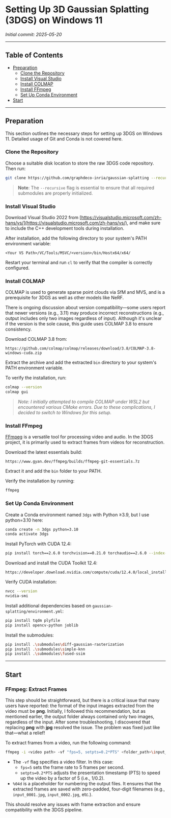 # Setting Up 3D Gaussian Splatting (3DGS) on Windows 11

*Initial commit: 2025-05-20*

---

## Table of Contents

- [Preparation](#preparation)
  - [Clone the Repository](#clone-the-repository)
  - [Install Visual Studio](#install-visual-studio)
  - [Install COLMAP](#install-colmap)
  - [Install FFmpeg](#install-ffmpeg)
  - [Set Up Conda Environment](#set-up-conda-environment)
- [Start](#start)

---

## Preparation

This section outlines the necessary steps for setting up 3DGS on Windows 11. Detailed usage of Git and Conda is not covered here.

### Clone the Repository

Choose a suitable disk location to store the raw 3DGS code repository. Then run:

```bash
git clone https://github.com/graphdeco-inria/gaussian-splatting --recursive
```

> **Note**: The `--recursive` flag is essential to ensure that all required submodules are properly initialized.

### Install Visual Studio

Download Visual Studio 2022 from [https://visualstudio.microsoft.com/zh-hans/vs/](https://visualstudio.microsoft.com/zh-hans/vs/), and make sure to include the C++ development tools during installation.

After installation, add the following directory to your system's PATH environment variable:

```
<Your VS Path>/VC/Tools/MSVC/<version>/bin/Hostx64/x64/
```

Restart your terminal and run `cl` to verify that the compiler is correctly configured.

### Install COLMAP

COLMAP is used to generate sparse point clouds via SfM and MVS, and is a prerequisite for 3DGS as well as other models like NeRF.

There is ongoing discussion about version compatibility—some users report that newer versions (e.g., 3.11) may produce incorrect reconstructions (e.g., output includes only two images regardless of input). Although it's unclear if the version is the sole cause, this guide uses COLMAP 3.8 to ensure consistency.

Download COLMAP 3.8 from:
```
https://github.com/colmap/colmap/releases/download/3.8/COLMAP-3.8-windows-cuda.zip
```

Extract the archive and add the extracted `bin` directory to your system's PATH environment variable.

To verify the installation, run:
```bash
colmap --version
colmap gui
```

> *Note: I initially attempted to compile COLMAP under WSL2 but encountered various CMake errors. Due to these complications, I decided to switch to Windows for this setup.*

### Install FFmpeg

[FFmpeg](https://ffmpeg.org/) is a versatile tool for processing video and audio. In the 3DGS project, it is primarily used to extract frames from videos for reconstruction.

Download the latest essentials build:
```
https://www.gyan.dev/ffmpeg/builds/ffmpeg-git-essentials.7z
```

Extract it and add the `bin` folder to your PATH.

Verify the installation by running:
```bash
ffmpeg
```

### Set Up Conda Environment

Create a Conda environment named `3dgs` with Python ≥3.9, but I use python=3.10 here:

```bash
conda create -n 3dgs python=3.10
conda activate 3dgs
```

Install PyTorch with CUDA 12.4:

```bash
pip install torch==2.6.0 torchvision==0.21.0 torchaudio==2.6.0 --index-url https://download.pytorch.org/whl/cu124
```

Download and install the CUDA Toolkit 12.4:
```
https://developer.download.nvidia.com/compute/cuda/12.4.0/local_installers/cuda_12.4.0_551.61_windows.exe
```

Verify CUDA installation:

```bash
nvcc --version
nvidia-smi
```

Install additional dependencies based on `gaussian-splatting/environment.yml`:

```bash
pip install tqdm plyfile
pip install opencv-python joblib
```

Install the submodules:

```bash
pip install .\submodules\diff-gaussian-rasterization
pip install .\submodules\simple-knn
pip install .\submodules\fused-ssim
```

---

## Start

### FFmpeg: Extract Frames

This step should be straightforward, but there is a critical issue that many users have reported: the format of the input images extracted from the video must be **png**. Initially, I followed this recommendation, but as mentioned earlier, the output folder always contained only two images, regardless of the input. After some troubleshooting, I discovered that replacing **png** with **jpg** resolved the issue. The problem was fixed just like that—what a relief!

To extract frames from a video, run the following command:

```bash
ffmpeg -i <video path> -vf "fps=5, setpts=0.2*PTS" <folder_path>\input_%04d.jpg
```

- The `-vf` flag specifies a video filter. In this case:
    - `fps=5` sets the frame rate to 5 frames per second.
    - `setpts=0.2*PTS` adjusts the presentation timestamp (PTS) to speed up the video by a factor of 5 (i.e., 1/0.2).
- `%04d` is a placeholder for numbering the output files. It ensures that the extracted frames are saved with zero-padded, four-digit filenames (e.g., `input_0001.jpg`, `input_0002.jpg`, etc.).

This should resolve any issues with frame extraction and ensure compatibility with the 3DGS pipeline.

### 
